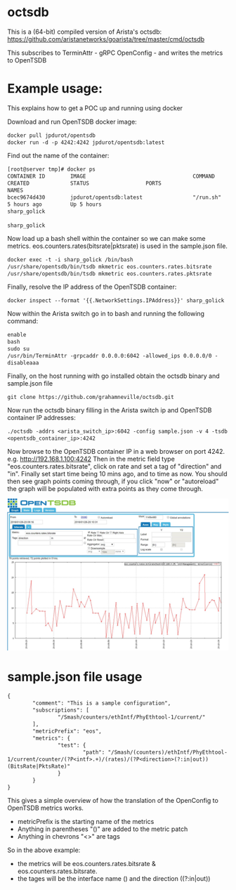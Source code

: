 # octsdb


This is a (64-bit) compiled version of Arista's octsdb: https://github.com/aristanetworks/goarista/tree/master/cmd/octsdb

This subscribes to TerminAttr - gRPC OpenConfig - and writes the metrics to OpenTSDB

# Example usage:

This explains how to get a POC up and running using docker

Download and run OpenTSDB docker image:

```
docker pull jpdurot/opentsdb
docker run -d -p 4242:4242 jpdurot/opentsdb:latest
```

Find out the name of the container:

```
[root@server tmp]# docker ps
CONTAINER ID        IMAGE                                  COMMAND                  CREATED             STATUS                  PORTS                                                           NAMES
bcec9674d430        jpdurot/opentsdb:latest                "/run.sh"                5 hours ago         Up 5 hours                                                                              sharp_golick
                                                            sharp_golick
```

Now load up a bash shell within the container so we can make some metrics. eos.counters.rates(bitsrate|pktsrate) is used in the sample.json file. 

```
docker exec -t -i sharp_golick /bin/bash
/usr/share/opentsdb/bin/tsdb mkmetric eos.counters.rates.bitsrate
/usr/share/opentsdb/bin/tsdb mkmetric eos.counters.rates.pktsrate
```

Finally, resolve the IP address of the OpenTSDB container:

```
docker inspect --format '{{.NetworkSettings.IPAddress}}' sharp_golick
```

Now within the Arista switch go in to bash and running the following command:

```
enable
bash
sudo su
/usr/bin/TerminAttr -grpcaddr 0.0.0.0:6042 -allowed_ips 0.0.0.0/0 -disableaaa
```

Finally, on the host running with go installed obtain the octsdb binary and sample.json file

```
git clone https://github.com/grahamneville/octsdb.git
```

Now run the octsdb binary filling in the Arista switch ip and OpenTSDB container IP addresses:

```
./octsdb -addrs <arista_switch_ip>:6042 -config sample.json -v 4 -tsdb <opentsdb_container_ip>:4242
```

Now browse to the OpenTSDB container IP in a web browser on port 4242. e.g. http://192.168.1.100:4242
Then in the metric field type "eos.counters.rates.bitsrate", click on rate and set a tag of "direction" and "in".
Finally set start time being 10 mins ago, and to time as now. 
You should then see graph points coming through, if you click "now" or "autoreload" the graph will be populated with extra points as they come through.

![jpg](tsdbexample.JPG)



# sample.json file usage

```
{
        "comment": "This is a sample configuration",
        "subscriptions": [
                "/Smash/counters/ethIntf/PhyEthtool-1/current/"
        ],
        "metricPrefix": "eos",
        "metrics": {
                "test": {
                        "path": "/Smash/(counters)/ethIntf/PhyEthtool-1/current/counter/(?P<intf>.+)/(rates)/(?P<direction>(?:in|out))(BitsRate|PktsRate)"
                }
        }
}
```

This gives a simple overview of how the translation of the OpenConfig to OpenTSDB metrics works.

 - metricPrefix is the starting name of the metrics
 - Anything in parentheses "()" are added to the metric patch
 - Anything in chevrons "<>" are tags

So in the above example:
 - the metrics will be eos.counters.rates.bitsrate & eos.counters.rates.bitsrate.
 - the tages will be the interface name (<intf>) and the direction (<direction>(?:in|out))
